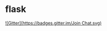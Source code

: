 # flask
[![Gitter](https://badges.gitter.im/Join Chat.svg)](https://gitter.im/wong2/flask?utm_source=badge&utm_medium=badge&utm_campaign=pr-badge&utm_content=badge)